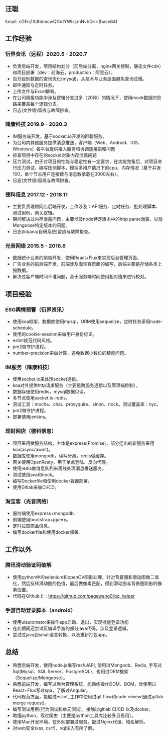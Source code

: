 ## 汪聪

Email: cGFnZXdhbmcwQGdtYWlsLmNvbQ==(base64)

## 工作经验

### 衍界资讯（远程）2020.5 - 2020.7
- 负责后端开发，项目结构划分（前后端分离，nginx网关控制，静态文件cdn）和项目部署（dev：前海云，production：阿里云）。
- 百万级别数据的查询优化(mysql)，从技术与业务层面避免查询过慢。
- 邮件通知与定时任务。
- 上传文件与Excel解析。
- 在公司简报功能中涉及逻辑分支过多（20种）的情况下，使用mock数据的思路来覆盖每个逻辑分支。
- 日志(文件级)留痕与故障排查。

### 隆康科技 2019.9 - 2020.3
- IM服务端开发，基于socket.io开发的群聊服务。
- 为公司内其他服务提供消息推送，客户端（Web、Android、IOS、Windows）各平台提供接入服务和协调连接策略问题
- 排查项目中存在的socket对象内存泄露问题
- 压力测试，由于对项目的性能与稳定性有一定要求，在功能完备后，对项目进行压力测试，编写压测脚本，模拟多用户情况下的cpu、内存情况（基于并发100，单个节点用户连接数与消息数承载在3000左右）。
- 日志(文件级)留痕与故障排查。

### 德科信息 2017.12 - 2018.11
- 主要负责理财网店后端开发，工作涉及：API服务、定时任务、批处理脚本、测试用例，网关逻辑。
- 期间解决过内存泄露问题，主要涉及node特定版本中的http parse泄露，以及Mongoose特定版本的问题。
- 日志(kibana/自研系统)留痕与故障排查。

### 光音网络 2015.5 - 2016.6
- 数据统计业务的前端开发，使用React+Flux来实现后台管理页面。
- 广告业务的前后端开发，前端涉及淘宝客页面的编写，后端主要是存储各类上报数据。
- 解决过客户端时间不准问题，基于服务端时间使用相对值来进行校对。

## 项目经验

### ESG舆情预警（衍界资讯）
- 使用koa框架，数据库使用mysql，ORM使用sequelize，定时任务采用node-schedule。
- 使用的cookie-session来做用户身份标识。
- eslint规范代码风格。
- pm2做守护进程。
- number-precision来做计算，避免数据小数位的精度问题。

### IM服务（隆康科技）
- 使用socket.io来处理socket通信。
- koa对外提供http请求服务（主要是跨服务通信以及管理端控制）。
- 数据存储使用redis，mysql数据只读。
- 多节点使用socket.io-redis。
- 测试工具：mocha、chai、proxyquire、sinon、nock。测试覆盖率：nyc。
- pm2做守护进程。
- 部署使用jenkins。

### 理财网店（德科信息）
- 项目采用微服务结构，主体是express(Promise)，部分迁出的新服务采用koa(async/await)。
- 数据库使用mongodb，读写分离，redis做缓存。
- 网关使用OpenResty，用于单点登陆、反向代理。
- 使用redis做消息队列来离线处理消息推送服务。
- 测试使用ava和nock。
- 编写Dockerfile和使用docker容器部署。
- 使用Gitlab来做CI/CD。

### 淘宝客（光音网络）
- 服务端使用express+mongodb.
- 前端使用bootstrap+jquery。
- 定时拉取商品信息。
- 编写dockerfile和使用docker部署.

## 工作以外

### 腾讯滑动验证码破解
- 使用python中的selenium和openCV图形处理，针对背景图和滑动图做二值化，然后反转滑动图的色值，最后做像素匹配，得到滑动图与背景图阴影的像素位置。
- 代码在Github上：https://github.com/pagewang0/qq_helper

### 手游自动登录脚本（android）
- 使用uiautomator来操作app启动、退出，实现批量登录功能
- 在此期间还尝试反编译手游的部分java代码，涉及登录逻辑。
- 尝试过java到smali语言转换，以及重新打包app。

## 总结
- 熟悉后端开发，使用node.js编写resfulAPI, 使用过Mongodb、Redis, 手写过Sql(Mysql、SQL Server、PostgreSQL)，也用过ORM框架（Sequelize/Mongoose）。
- 熟悉前端开发，编写过后台管理系统，能熟练操作DOM、BOM，曾使用过React+Flux写过spa，了解过Angular。
- 代码规范方面，接触过eslint, 工作中使用过git flow和code reivew(通过gitlab merge request)。
- 编写测试用例(行为测试和单元测试)，接触过gitlab CI/CD 以及docker。
- 略懂python，写过爬虫（主要是python工具库比较多且易用）。
- 使用Mac开发环境，在外网部署过服务。配过Nginx代理、域名解析。
- 对web安全(xss, csrf)、sql注入有所了解。
